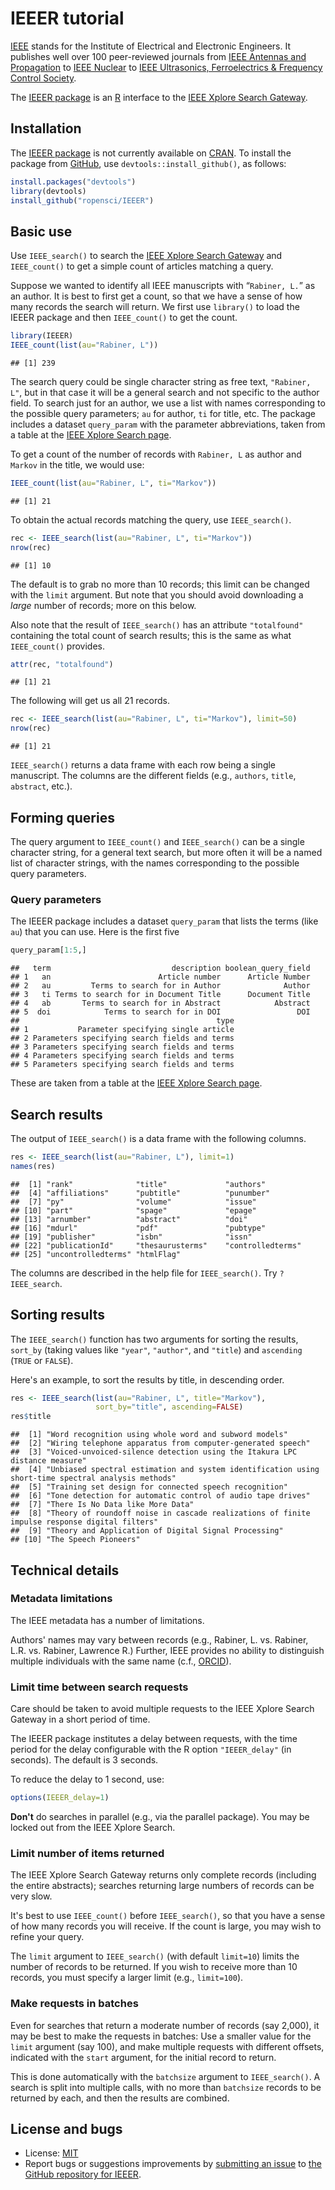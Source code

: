 <!--
%\VignetteEngine{knitr::knitr}
%\VignetteIndexEntry{IEEER tutorial}
-->

# IEEER tutorial

[IEEE](http://www.ieee.org/index.html) stands for the Institute of
Electrical and Electronic Engineers. It publishes well over 100
peer-reviewed journals from
[IEEE Antennas and Propagation](http://ieeexplore.ieee.org/xpl/RecentIssue.jsp?punumber=8)
to
[IEEE Nuclear](http://ieeexplore.ieee.org/xpl/RecentIssue.jsp?punumber=23)
to
[IEEE Ultrasonics, Ferroelectrics & Frequency Control Society](http://www.ieee-uffc.org/).

The [IEEER package](https://github.com/ropensci/IEEER) is an
[R](http://www.r-project.org) interface to the
[IEEE Xplore Search Gateway](http://ieeexplore.ieee.org/gateway/).





## Installation

The [IEEER package](https://github.com/ropensci/IEEER) is not
currently available on [CRAN](http://cran.r-project.org). To install the
package from [GitHub](http://github.com), use
`devtools::install_github()`, as follows:


```r
install.packages("devtools")
library(devtools)
install_github("ropensci/IEEER")
```

## Basic use

Use `IEEE_search()` to search the
[IEEE Xplore Search Gateway](http://ieeexplore.ieee.org/gateway/) and
`IEEE_count()` to get a simple count of articles matching a query.

Suppose we wanted to identify all IEEE manuscripts with
&ldquo;`Rabiner, L.`&rdquo; as an author.  It is best to first get a
count, so that we have a sense of how many records the search will
return. We first use `library()` to load the IEEER package and then
`IEEE_count()` to get the count.


```r
library(IEEER)
IEEE_count(list(au="Rabiner, L"))
```

```
## [1] 239
```

The search query could be single character string as free text,
`"Rabiner, L"`, but in that case it will be a general search and not
specific to the author field. To search just for an author, we use a
list with names corresponding to the possible query parameters; `au`
for author, `ti` for title, etc. The package includes a dataset
`query_param` with the parameter abbreviations, taken from a table at
the [IEEE Xplore Search page](http://ieeexplore.ieee.org/gateway/).

To get a count of the number of records with `Rabiner, L` as author
and `Markov` in the title, we would use:


```r
IEEE_count(list(au="Rabiner, L", ti="Markov"))
```

```
## [1] 21
```

To obtain the actual records matching the query, use `IEEE_search()`.


```r
rec <- IEEE_search(list(au="Rabiner, L", ti="Markov"))
nrow(rec)
```

```
## [1] 10
```

The default is to grab no more than 10 records; this limit can be
changed with the `limit` argument. But note that you should avoid
downloading a _large_ number of records; more on this below.

Also note that the result of `IEEE_search()` has an attribute
`"totalfound"` containing the total count of search results; this
is the same as what `IEEE_count()` provides.


```r
attr(rec, "totalfound")
```

```
## [1] 21
```

The following will get us all
21
records.


```r
rec <- IEEE_search(list(au="Rabiner, L", ti="Markov"), limit=50)
nrow(rec)
```

```
## [1] 21
```

`IEEE_search()` returns a data frame with each row being a single
manuscript. The columns are the different fields (e.g., `authors`, `title`,
`abstract`, etc.).


## Forming queries

The query argument to `IEEE_count()` and `IEEE_search()`
can be a single
character string, for a general text search, but more often it will be
a named list of character strings, with the names corresponding to the
possible query parameters.

### Query parameters

The IEEER package includes a dataset `query_param` that
lists the terms (like `au`) that you can use. Here is the first five


```r
query_param[1:5,]
```

```
##   term                           description boolean_query_field
## 1   an                        Article number      Article Number
## 2   au         Terms to search for in Author              Author
## 3   ti Terms to search for in Document Title      Document Title
## 4   ab       Terms to search for in Abstract            Abstract
## 5  doi            Terms to search for in DOI                 DOI
##                                            type
## 1           Parameter specifying single article
## 2 Parameters specifying search fields and terms
## 3 Parameters specifying search fields and terms
## 4 Parameters specifying search fields and terms
## 5 Parameters specifying search fields and terms
```

These are taken from a table at
the [IEEE Xplore Search page](http://ieeexplore.ieee.org/gateway/).


## Search results

The output of `IEEE_search()` is a data frame with the following
columns.


```r
res <- IEEE_search(list(au="Rabiner, L"), limit=1)
names(res)
```

```
##  [1] "rank"              "title"             "authors"          
##  [4] "affiliations"      "pubtitle"          "punumber"         
##  [7] "py"                "volume"            "issue"            
## [10] "part"              "spage"             "epage"            
## [13] "arnumber"          "abstract"          "doi"              
## [16] "mdurl"             "pdf"               "pubtype"          
## [19] "publisher"         "isbn"              "issn"             
## [22] "publicationId"     "thesaurusterms"    "controlledterms"  
## [25] "uncontrolledterms" "htmlFlag"
```

The columns are described in the help file for `IEEE_search()`. Try
`?IEEE_search`.

## Sorting results

The `IEEE_search()` function has two arguments for sorting the results,
`sort_by` (taking values like `"year"`, `"author"`, and
`"title`) and `ascending` (`TRUE` or `FALSE`).

Here's an example, to sort the results by title, in descending order.


```r
res <- IEEE_search(list(au="Rabiner, L", title="Markov"),
                   sort_by="title", ascending=FALSE)
res$title
```

```
##  [1] "Word recognition using whole word and subword models"                                             
##  [2] "Wiring telephone apparatus from computer-generated speech"                                        
##  [3] "Voiced-unvoiced-silence detection using the Itakura LPC distance measure"                         
##  [4] "Unbiased spectral estimation and system identification using short-time spectral analysis methods"
##  [5] "Training set design for connected speech recognition"                                             
##  [6] "Tone detection for automatic control of audio tape drives"                                        
##  [7] "There Is No Data like More Data"                                                                  
##  [8] "Theory of roundoff noise in cascade realizations of finite impulse response digital filters"      
##  [9] "Theory and Application of Digital Signal Processing"                                              
## [10] "The Speech Pioneers"
```


## Technical details

### Metadata limitations

The IEEE metadata has a number of
limitations.

Authors' names may vary between records (e.g., Rabiner,
L. vs. Rabiner, L.R. vs. Rabiner, Lawrence R.)
Further, IEEE provides no ability to
distinguish multiple individuals with the same name (c.f.,
[ORCID](http://orcid.org)).


### Limit time between search requests

Care should be taken to avoid multiple requests to the IEEE Xplore
Search Gateway in a
short period of time.

The IEEER package institutes a delay between requests, with the time
period for the delay configurable with the R option
`"IEEER_delay"` (in seconds). The default is 3 seconds.

To reduce the delay to 1 second, use:


```r
options(IEEER_delay=1)
```

**Don't** do searches in parallel (e.g., via the parallel
package). You may be locked out from the IEEE Xplore Search.


### Limit number of items returned

The IEEE Xplore Search Gateway returns only complete records (including the entire
abstracts); searches returning large numbers of records can be very
slow.

It's best to use `IEEE_count()` before `IEEE_search()`, so that you have
a sense of how many records you will receive. If the count is large,
you may wish to refine your query.

The `limit` argument to `IEEE_search()` (with default `limit=10`)
limits the number of records to be returned. If you wish to receive
more than 10 records, you must specify a larger limit (e.g., `limit=100`).

### Make requests in batches

Even for searches that return a moderate number of records (say
2,000), it may be best to make the requests in batches: Use a smaller
value for the `limit` argument (say 100), and make multiple requests
with different offsets, indicated with the `start` argument, for the
initial record to return.

This is done automatically with the `batchsize` argument to
`IEEE_search()`.  A search is split into multiple calls, with no more
than `batchsize` records to be returned by each, and then the results
are combined.


## License and bugs

- License:
  [MIT](https://github.com/ropensci/IEEER/blob/master/LICENSE)
- Report bugs or suggestions improvements by [submitting an issue](https://github.com/reopensci/IEEER/issues) to
  [the GitHub repository for IEEER](https://github.com/ropensci/IEEER).

<!-- the following to make it look nicer -->
<link href="http://kbroman.org/qtlcharts/assets/vignettes/vignette.css" rel="stylesheet"></link>
